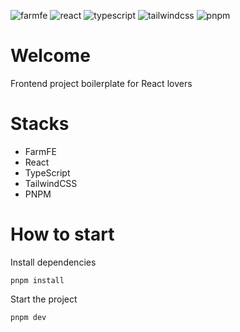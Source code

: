 ![farmfe](https://img.shields.io/badge/farmfe.org-purple?link=https%3A%2F%2Fwww.farmfe.org)
![react](https://img.shields.io/badge/React-20232A?logo=react&logoColor=61DAFB)
![typescript](https://img.shields.io/badge/TypeScript-007ACC?logo=typescript&logoColor=white)
![tailwindcss](https://img.shields.io/badge/Tailwind_CSS-38B2AC?logo=tailwind-css&logoColor=white)
![pnpm](https://img.shields.io/badge/pnpm-yellow?logo=pnpm&logoColor=white)

# Welcome

Frontend project boilerplate for React lovers

# Stacks

- FarmFE
- React
- TypeScript
- TailwindCSS
- PNPM

# How to start

Install dependencies

```
pnpm install
```

Start the project

```
pnpm dev
```
